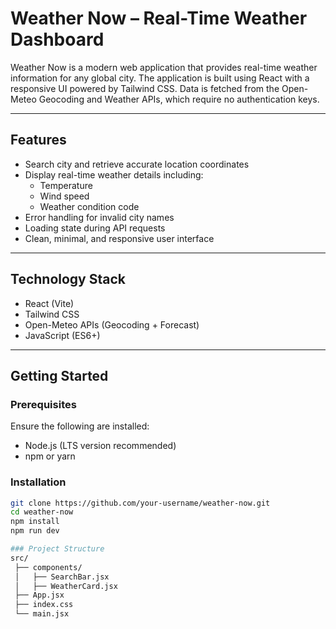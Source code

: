 # Weather Now – Real-Time Weather Dashboard

Weather Now is a modern web application that provides real-time weather information for any global city. The application is built using React with a responsive UI powered by Tailwind CSS. Data is fetched from the Open-Meteo Geocoding and Weather APIs, which require no authentication keys.

---

## Features

- Search city and retrieve accurate location coordinates
- Display real-time weather details including:
  - Temperature
  - Wind speed
  - Weather condition code
- Error handling for invalid city names
- Loading state during API requests
- Clean, minimal, and responsive user interface

---

## Technology Stack

- React (Vite)
- Tailwind CSS
- Open-Meteo APIs (Geocoding + Forecast)
- JavaScript (ES6+)

---

## Getting Started

### Prerequisites
Ensure the following are installed:
- Node.js (LTS version recommended)
- npm or yarn

### Installation

```bash
git clone https://github.com/your-username/weather-now.git
cd weather-now
npm install
npm run dev

### Project Structure
src/
 ├── components/
 │   ├── SearchBar.jsx
 │   ├── WeatherCard.jsx
 ├── App.jsx
 ├── index.css
 └── main.jsx
